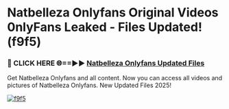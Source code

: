 # Natbelleza Onlyfans Original Videos 0nlyFans Leaked - Files Updated! (f9f5)

<h3>🔴 CLICK HERE 🌐==►► <a href="https://tinyurl.com/ehrbuxhb" rel="nofollow">Natbelleza Onlyfans Updated Files</a></h3>

Get Natbelleza Onlyfans and all content. Now you can access all videos and pictures of Natbelleza Onlyfans. New Updated Files 2025!

[![f9f5](https://i.imgur.com/lVYEuWS.gif)](https://tinyurl.com/ehrbuxhb)
